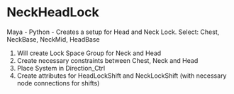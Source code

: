 # NeckHeadLock
Maya - Python - Creates a setup for Head and Neck Lock. 
Select: Chest, NeckBase, NeckMid, HeadBase
1) Will create Lock Space Group for Neck and Head
2) Create necessary constraints between Chest, Neck and Head
3) Place System in Direction_Ctrl
4) Create attributes for HeadLockShift and NeckLockShift (with necessary node connections for shifts)
